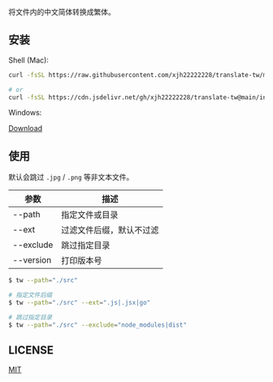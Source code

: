 
将文件内的中文简体转换成繁体。





## 安装
Shell (Mac):
```bash
curl -fsSL https://raw.githubusercontent.com/xjh22222228/translate-tw/main/install.sh | bash

# or
curl -fsSL https://cdn.jsdelivr.net/gh/xjh22222228/translate-tw@main/install.sh | bash
```

Windows:

[Download](https://github.com/xjh22222228/translate-tw/releases/latest/download/tw_windows_amd64.zip)



## 使用
默认会跳过 `.jpg` / `.png` 等非文本文件。

| 参数     | 描述              |
| ------- |------------------ |
| --path  | 指定文件或目录  |
| --ext   | 过滤文件后缀，默认不过滤  |
| --exclude   | 跳过指定目录  |
| --version   | 打印版本号  |



```bash
$ tw --path="./src"

# 指定文件后缀
$ tw --path="./src" --ext=".js|.jsx|go"

# 跳过指定目录
$ tw --path="./src" --exclude="node_modules|dist"
```


## LICENSE
[MIT](./LICENSE)

